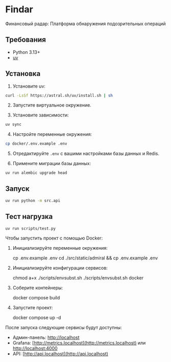 # Findar

Финансовый радар: Платформа обнаружения подозрительных операций

## Требования

- Python 3.13+
- [uv](https://docs.astral.sh/uv/)

## Установка

1. Установите uv:

```bash
curl -LsSf https://astral.sh/uv/install.sh | sh
```

2. Запустите виртуальное окружение.

3. Установите зависимости:

```bash
uv sync
```

4. Настройте переменные окружения:

```bash
cp docker/.env.example .env
```

5. Отредактируйте `.env` с вашими настройками базы данных и Redis.

6. Примените миграции базы данных:

```bash
uv run alembic upgrade head
```

## Запуск

```bash
uv run python -m src.api
```

## Тест нагрузка

```bash
uv run scripts/test.py
```

Чтобы запустить проект с помощью Docker:

1. Инициализируйте переменные окружения:

   
   cp .env.example .env
   cd ./src/static/admiral && cp .env.example .env
   
2. Инициализируйте конфигурации сервисов:

   
   chmod a+x ./scripts/envsubst.sh
   ./scripts/envsubst.sh docker
   
3. Соберите контейнеры:

   docker compose build
   
4. Запустите проект:
   
   docker compose up -d
   
После запуска следующие сервисы будут доступны:

- Админ-панель: [http://localhost](http://localhost)
- Grafana: [http://metrics.localhost](http://metrics.localhost) или [http://localhost:4000](http://localhost:4000)
- API: [http://api.localhost](http://api.localhost)
